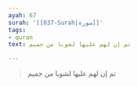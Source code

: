 ```yaml
---
ayah: 67
surah: '[[037-Surah|سورة]]'
tags:
- quran
text: ثم إن لهم عليها لشوبا من حميم

---
```

> ثم إن لهم عليها لشوبا من حميم

